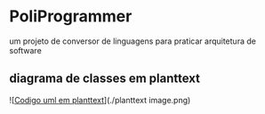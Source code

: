 # PoliProgrammer
um projeto de conversor de linguagens para praticar arquitetura de software



## diagrama de classes em planttext
![[Codigo uml em planttext](./plantuml_export_code.txt)](./planttext image.png)


